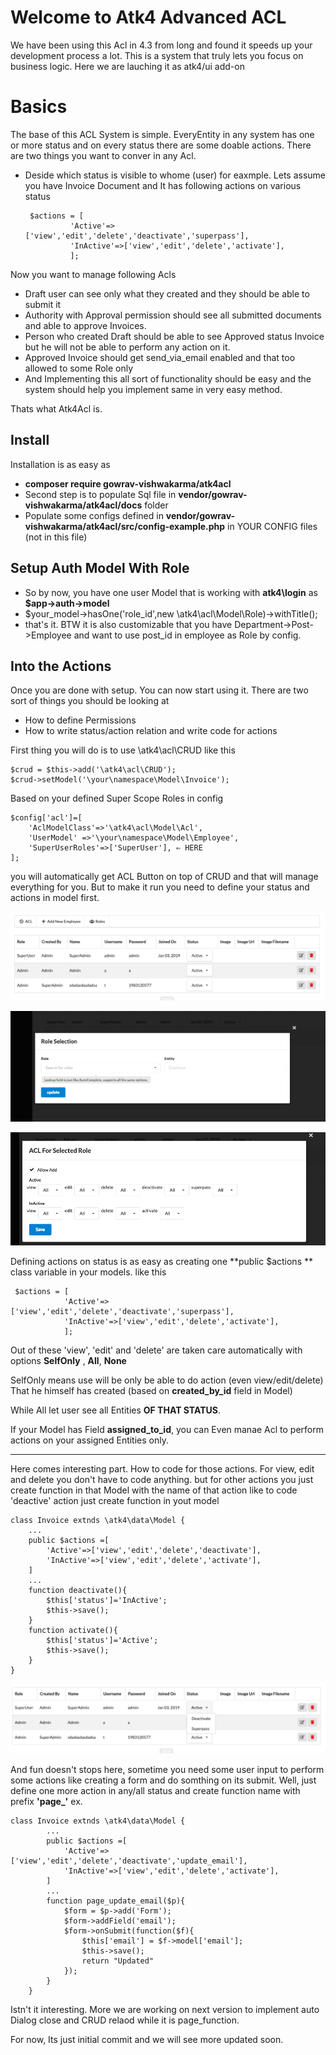 # Welcome to Atk4 Advanced ACL

We have been using this Acl in 4.3 from long and found it speeds up your development process a lot. This is a system that truly lets you focus on business logic. Here we are lauching it as atk4/ui add-on

# Basics

The base of this ACL System is simple. EveryEntity in any system has one or more status and on every status there are some doable actions. There are two things you want to conver in any Acl.

- Deside which status is visible to whome (user) for eaxmple.
	Lets assume you have Invoice Document and It has following actions on various status
	
   

  

       $actions = [
        		'Active'=>['view','edit','delete','deactivate','superpass'],
        		'InActive'=>['view','edit','delete','activate'],
        		];

Now you want to manage following Acls
- Draft user can see only what they created and they should be able to submit it
- Authority with Approval permission should see all submitted documents and able to approve Invoices.
- Person who created Draft should be able to see Approved status Invoice but he will not be able to perform any action on it.
- Approved Invoice should get send_via_email enabled and that too allowed to some Role only
- And Implementing this all sort of functionality should be easy and the system should help you implement same in very easy method.

Thats what Atk4Acl is.

 
## Install

Installation is as easy as
- **composer require gowrav-vishwakarma/atk4acl**
- Second step is to populate Sql file in **vendor/gowrav-vishwakarma/atk4acl/docs** folder
- Populate some configs defined in **vendor/gowrav-vishwakarma/atk4acl/src/config-example.php** in YOUR CONFIG files (not in this file)

## Setup Auth Model With Role

- So by now, you have one user Model that is working with **atk4\login** as **$app->auth->model**
- $your_model->hasOne('role_id',new \atk4\acl\Model\Role)->withTitle();
- that's it. BTW it is also customizable that you have Department->Post->Employee and want to use post_id in employee as Role by config.
        
## Into the Actions

Once you are done with setup. You can now start using it. There are two sort of things you should be looking at

- How to define Permissions
- How to write status/action relation and write code for actions

First thing you will do is to use \atk4\acl\CRUD like this

    $crud = $this->add('\atk4\acl\CRUD');
    $crud->setModel('\your\namespace\Model\Invoice');

Based on your defined Super Scope Roles in config 

    $config['acl']=[
		'AclModelClass'=>'\atk4\acl\Model\Acl',
		'UserModel' =>'\your\namespace\Model\Employee',
		'SuperUserRoles'=>['SuperUser'], ⇐ HERE
	];

you will automatically get ACL Button on top of CRUD and that will manage everything for you. But to make it run you need to define your status and actions in model first.

![enter image description here](docs/1-acl.png)

![enter image description here](docs/2-how-acl.png)

![enter image description here](docs/3-acl-on-role.png)


Defining actions on status is as easy as creating one **public $actions ** class variable in your models. like this
  

     $actions = [
        		'Active'=>['view','edit','delete','deactivate','superpass'],
        		'InActive'=>['view','edit','delete','activate'],
        		];

Out of these 'view', 'edit' and 'delete' are taken care automatically with options **SelfOnly** , **All**, **None**

SelfOnly means use will be only be able to do action (even view/edit/delete) That he himself has created (based on **created_by_id** field in Model) 

While All let user see all Entities **OF THAT STATUS**.

If your Model has Field **assigned_to_id**, you can Even manae Acl to perform actions on your assigned Entities only.

--- 

Here comes interesting part. 
How to code for those actions. For view, edit and delete you don't have to code anything. but for other actions you just create function in that Model with the name of that action like to code 'deactive' action just create function in yout model

    class Invoice extnds \atk4\data\Model {
		...
		public $actions =[
			'Active'=>['view','edit','delete','deactivate'],
			'InActive'=>['view','edit','delete','activate'],
		]
		...
		function deactivate(){
			$this['status']='InActive';
			$this->save();
		}
		function activate(){
			$this['status']='Active';
			$this->save();
		}
    }

![enter image description here](docs/4-how-actions-visible.png)

And fun doesn't stops here, sometime you need some user input to perform some actions like creating a form and do somthing on its submit.
Well, just define one more action in any/all status and create function name with prefix **'page_'** ex.

    class Invoice extnds \atk4\data\Model {
    		...
    		public $actions =[
    			'Active'=>['view','edit','delete','deactivate','update_email'],
    			'InActive'=>['view','edit','delete','activate'],
    		]
    		...
    		function page_update_email($p){
	    		$form = $p->add('Form');
	    		$form->addField('email');
	    		$form->onSubmit(function($f){
		    		$this['email'] = $f->model['email'];
		    		$this->save();
		    		return "Updated"
	    		});
    		}
        }

Istn't it interesting. More we are working on next version to implement auto Dialog close and CRUD relaod while it is page_function.

For now, Its just initial commit and we will see more updated soon. 
